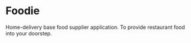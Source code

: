# Foodie
Home-delivery base food supplier application. To provide restaurant food into your doorstep.
